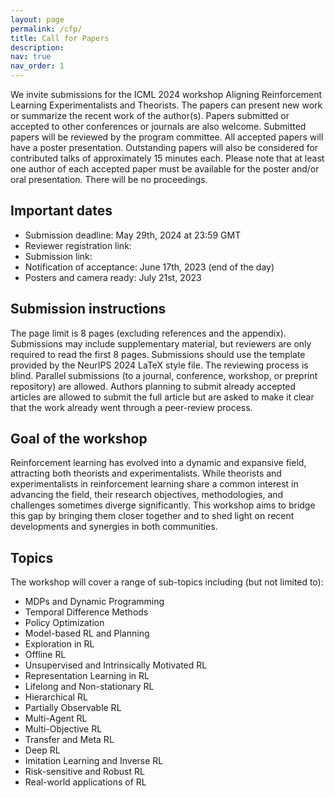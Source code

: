 ```yaml
---
layout: page
permalink: /cfp/
title: Call for Papers
description:
nav: true
nav_order: 1
---
```


We invite submissions for the ICML 2024 workshop Aligning Reinforcement Learning Experimentalists and Theorists. The papers can present new work or summarize the recent work of the author(s). Papers submitted or accepted to other conferences or journals are also welcome. Submitted papers will be reviewed by the program committee. All accepted papers will have a poster presentation. Outstanding papers will also be considered for contributed talks of approximately 15 minutes each. Please note that at least one author of each accepted paper must be available for the poster and/or oral presentation. There will be no proceedings.

<h2>Important dates</h2>

- Submission deadline: May 29th, 2024 at 23:59 GMT
- Reviewer registration link:
- Submission link:
- Notification of acceptance: June 17th, 2023 (end of the day)
- Posters and camera ready: July 21st, 2023

<h2>Submission instructions</h2>

The page limit is 8 pages (excluding references and the appendix). Submissions may include supplementary material, but reviewers are only required to read the first 8 pages. Submissions should use the template provided by the NeurIPS 2024 LaTeX style file. The reviewing process is blind. Parallel submissions (to a journal, conference, workshop, or preprint repository) are allowed. Authors planning to submit already accepted articles are allowed to submit the full article but are asked to make it clear that the work already went through a peer-review process.

<h2>Goal of the workshop</h2>

Reinforcement learning has evolved into a dynamic and expansive field, attracting both theorists and experimentalists. While theorists and experimentalists in reinforcement learning share a common interest in advancing the field, their research objectives, methodologies, and challenges sometimes diverge significantly. This workshop aims to bridge this gap by bringing them closer together and to shed light on recent developments and synergies in both communities.

<h2>Topics</h2>

The workshop will cover a range of sub-topics including (but not limited to):
- MDPs and Dynamic Programming
- Temporal Difference Methods
- Policy Optimization
- Model-based RL and Planning
- Exploration in RL
- Offline RL
- Unsupervised and Intrinsically Motivated RL
- Representation Learning in RL
- Lifelong and Non-stationary RL
- Hierarchical RL
- Partially Observable RL
- Multi-Agent RL
- Multi-Objective RL
- Transfer and Meta RL
- Deep RL
- Imitation Learning and Inverse RL
- Risk-sensitive and Robust RL
- Real-world applications of RL
